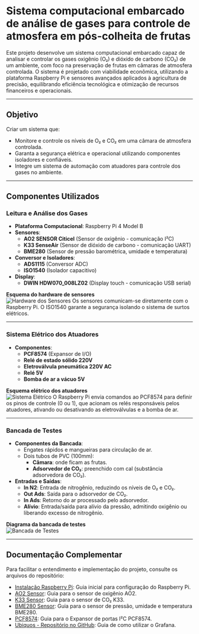 # Sistema computacional embarcado de análise de gases para controle de atmosfera em pós-colheita de frutas

Este projeto desenvolve um sistema computacional embarcado capaz de analisar e controlar os gases oxigênio (O₂) e dióxido de carbono (CO₂) de um ambiente, com foco na preservação de frutas em câmaras de atmosfera controlada. O sistema é projetado com viabilidade econômica, utilizando a plataforma Raspberry Pi e sensores avançados aplicados à agricultura de precisão, equilibrando eficiência tecnológica e otimização de recursos financeiros e operacionais.

---

## **Objetivo**

Criar um sistema que:
- Monitore e controle os níveis de O₂ e CO₂ em uma câmara de atmosfera controlada.
- Garanta a segurança elétrica e operacional utilizando componentes isoladores e confiáveis.
- Integre um sistema de automação com atuadores para controle dos gases no ambiente.

---

## **Componentes Utilizados**

### **Leitura e Análise dos Gases**
- **Plataforma Computacional**: Raspberry Pi 4 Model B
- **Sensores**:
  - **AO2 SENSOR Citicel** (Sensor de oxigênio - comunicação I²C)
  - **K33 SenseAir** (Sensor de dióxido de carbono - comunicação UART)
  - **BME280** (Sensor de pressão barométrica, umidade e temperatura)
- **Conversor e Isoladores**:
  - **ADS1115** (Conversor ADC)
  - **ISO1540** (Isolador capacitivo)
- **Display**:
  - **DWIN HDW070_008LZ02** (Display touch - comunicação USB serial)

**Esquema do hardware de sensores**  
![Hardware dos Sensores](https://github.com/user-attachments/assets/1c893533-5b0e-4878-96ec-fe9573768507)
Os sensores comunicam-se diretamente com o Raspberry Pi. O ISO1540 garante a segurança isolando o sistema de surtos elétricos.  

---

### **Sistema Elétrico dos Atuadores**
- **Componentes**:
  - **PCF8574** (Expansor de I/O)
  - **Relé de estado sólido 220V**
  - **Eletroválvula pneumática 220V AC**
  - **Relé 5V**
  - **Bomba de ar a vácuo 5V**

**Esquema elétrico dos atuadores**  
![Sistema Elétrico](https://github.com/user-attachments/assets/185ea473-0847-44f3-9b5b-1522a99d31e8)
O Raspberry Pi envia comandos ao PCF8574 para definir os pinos de controle (0 ou 1), que acionam os relés responsáveis pelos atuadores, ativando ou desativando as eletroválvulas e a bomba de ar.

---

### **Bancada de Testes**

- **Componentes da Bancada**:
  - Engates rápidos e mangueiras para circulação de ar.
  - Dois tubos de PVC (100mm):
    - **Câmara**: onde ficam as frutas.
    - **Adsorvedor de CO₂**: preenchido com cal (substância adsorvedora de CO₂).
- **Entradas e Saídas**:
  - **In N2**: Entrada de nitrogênio, reduzindo os níveis de O₂ e CO₂.
  - **Out Ads**: Saída para o adsorvedor de CO₂.
  - **In Ads**: Retorno do ar processado pelo adsorvedor.
  - **Alívio**: Entrada/saída para alívio da pressão, admitindo oxigênio ou liberando excesso de nitrogênio.

**Diagrama da bancada de testes**  
![Bancada de Testes](https://github.com/user-attachments/assets/62e59859-df30-46b5-98f7-e61c4e3deaf5)

---

## **Documentação Complementar**

Para facilitar o entendimento e implementação do projeto, consulte os arquivos do repositório:

- [Instalação Raspberry Pi](Instalação%20Raspberry%20Pi.pdf): Guia inicial para configuração do Raspberry Pi.
- [AO2 Sensor](AO2%20Sensor.pdf): Guia para o sensor de oxigênio AO2.
- [K33 Sensor](K33%20Sensor.pdf): Guia para o sensor de CO₂ K33.
- [BME280 Sensor](BME280%20Sensor.pdf): Guia para o sensor de pressão, umidade e temperatura BME280.
- [PCF8574](PCF8574.md): Guia para o Expansor de portas I²C PCF8574.
- [Ubiquos - Repositório no GitHub](https://github.com/OtavioMoratelli/Ubiquos): Guia de como utilizar o Grafana.

